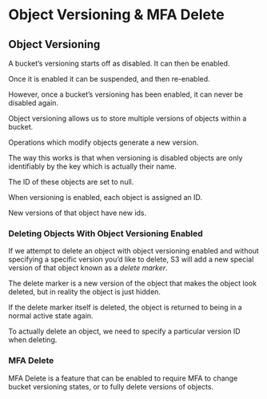 # Object Versioning & MFA Delete

## Object Versioning

A bucket’s versioning starts off as disabled. It can then be enabled.

Once it is enabled it can be suspended, and then re-enabled.

However, once a bucket’s versioning has been enabled, it can never be disabled again.

Object versioning allows us to store multiple versions of objects within a bucket.

Operations which modify objects generate a new version.

The way this works is that when versioning is disabled objects are only identifiably by the key which is actually their name.

The ID of these objects are set to null.

When versioning is enabled, each object is assigned an ID.

New versions of that object have new ids.

### Deleting Objects With Object Versioning Enabled

If we attempt to delete an object with object versioning enabled and without specifying a specific version you’d like to delete, S3 will add a new special version of that object known as a _delete marker_.

The delete marker is a new version of the object that makes the object look deleted, but in reality the object is just hidden.

If the delete marker itself is deleted, the object is returned to being in a normal active state again.

To actually delete an object, we need to specify a particular version ID when deleting.

### MFA Delete

MFA Delete is a feature that can be enabled to require MFA to change bucket versioning states, or to fully delete versions of objects.
